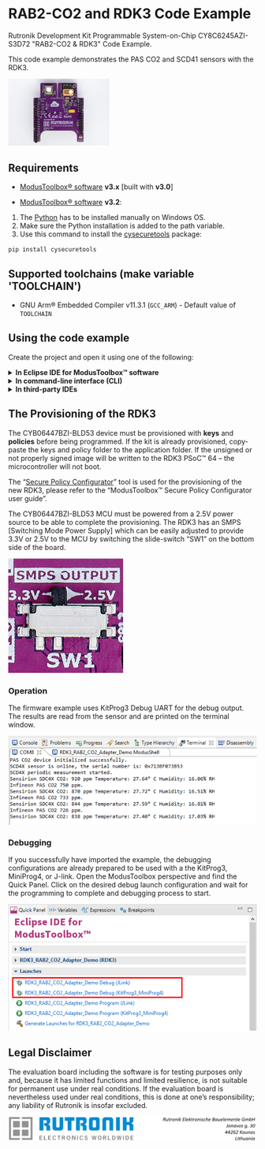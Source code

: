 # RAB2-CO2 and RDK3 Code Example

Rutronik Development Kit Programmable System-on-Chip CY8C6245AZI-S3D72 "RAB2-CO2 & RDK3" Code Example. 

This code example demonstrates the PAS CO2 and SCD41 sensors with the RDK3.

 <img src="images/rab2co2model.jpg" style="zoom:20%;" />

## Requirements

- [ModusToolbox® software](https://www.infineon.com/cms/en/design-support/tools/sdk/modustoolbox-software/) **v3.x** [built with **v3.0**]

- [ModusToolbox® software](https://www.infineon.com/cms/en/design-support/tools/sdk/modustoolbox-software/) **v3.2**: 

1. The [Python](https://www.python.org/) has to be installed manually on Windows OS.
2. Make sure the Python installation is added to the path variable. 
3. Use this command to install the [cysecuretools](https://pypi.org/project/cysecuretools/) package:

```
pip install cysecuretools
```

## Supported toolchains (make variable 'TOOLCHAIN')

- GNU Arm&reg; Embedded Compiler v11.3.1 (`GCC_ARM`) - Default value of `TOOLCHAIN`

## Using the code example

Create the project and open it using one of the following:

<details><summary><b>In Eclipse IDE for ModusToolbox&trade; software</b></summary>



1. Click the **New Application** link in the **Quick Panel** (or, use **File** > **New** > **ModusToolbox&trade; Application**). This launches the [Project Creator](https://www.infineon.com/ModusToolboxProjectCreator) tool.

2. Pick a kit supported by the code example from the list shown in the **Project Creator - Choose Board Support Package (BSP)** dialog.

   When you select a supported kit, the example is reconfigured automatically to work with the kit. To work with a different supported kit later, use the [Library Manager](https://www.infineon.com/ModusToolboxLibraryManager) to choose the BSP for the supported kit. You can use the Library Manager to select or update the BSP and firmware libraries used in this application. To access the Library Manager, click the link from the **Quick Panel**.

   You can also just start the application creation process again and select a different kit.

   If you want to use the application for a kit not listed here, you may need to update the source files. If the kit does not have the required resources, the application may not work.

3. In the **Project Creator - Select Application** dialog, choose the example by enabling the checkbox.

4. (Optional) Change the suggested **New Application Name**.

5. The **Application(s) Root Path** defaults to the Eclipse workspace which is usually the desired location for the application. If you want to store the application in a different location, you can change the *Application(s) Root Path* value. Applications that share libraries should be in the same root path.

6. Click **Create** to complete the application creation process.

For more details, see the [Eclipse IDE for ModusToolbox&trade; software user guide](https://www.infineon.com/MTBEclipseIDEUserGuide) (locally available at *{ModusToolbox&trade; software install directory}/docs_{version}/mt_ide_user_guide.pdf*).

</details>

<details><summary><b>In command-line interface (CLI)</b></summary>



ModusToolbox&trade; software provides the Project Creator as both a GUI tool and the command line tool, "project-creator-cli". The CLI tool can be used to create applications from a CLI terminal or from within batch files or shell scripts. This tool is available in the *{ModusToolbox&trade; software install directory}/tools_{version}/project-creator/* directory.

Use a CLI terminal to invoke the "project-creator-cli" tool. On Windows, use the command line "modus-shell" program provided in the ModusToolbox&trade; software installation instead of a standard Windows command-line application. This shell provides access to all ModusToolbox&trade; software tools. You can access it by typing `modus-shell` in the search box in the Windows menu. In Linux and macOS, you can use any terminal application.

The "project-creator-cli" tool has the following arguments:

| Argument          | Description                                                  | Required/optional |
| ----------------- | ------------------------------------------------------------ | ----------------- |
| `--board-id`      | Defined in the `<id>` field of the [BSP](https://github.com/Infineon?q=bsp-manifest&type=&language=&sort=) manifest | Required          |
| `--app-id`        | Defined in the `<id>` field of the [CE](https://github.com/Infineon?q=ce-manifest&type=&language=&sort=) manifest | Required          |
| `--target-dir`    | Specify the directory in which the application is to be created if you prefer not to use the default current working directory | Optional          |
| `--user-app-name` | Specify the name of the application if you prefer to have a name other than the example's default name | Optional          |

<br />

The following example clones the "[Hello world](https://github.com/Infineon/mtb-example-hal-hello-world)" application with the desired name "MyHelloWorld" configured for the *CY8CPROTO-062-4343W* BSP into the specified working directory, *C:/mtb_projects*:

   ```
   project-creator-cli --board-id CY8CPROTO-062-4343W --app-id mtb-example-hal-hello-world --user-app-name MyHelloWorld --target-dir "C:/mtb_projects"
   ```

**Note:** The project-creator-cli tool uses the `git clone` and `make getlibs` commands to fetch the repository and import the required libraries. For details, see the "Project creator tools" section of the [ModusToolbox&trade; software user guide](https://www.infineon.com/ModusToolboxUserGuide) (locally available at *{ModusToolbox&trade; software install directory}/docs_{version}/mtb_user_guide.pdf*).

To work with a different supported kit later, use the [Library Manager](https://www.infineon.com/ModusToolboxLibraryManager) to choose the BSP for the supported kit. You can invoke the Library Manager GUI tool from the terminal using `make modlibs` command or use the Library Manager CLI tool "library-manager-cli" to change the BSP.

The "library-manager-cli" tool has the following arguments:

| Argument             | Description                                                  | Required/optional |
| -------------------- | ------------------------------------------------------------ | ----------------- |
| `--add-bsp-name`     | Name of the BSP that should be added to the application      | Required          |
| `--set-active-bsp`   | Name of the BSP that should be as active BSP for the application | Required          |
| `--add-bsp-version`  | Specify the version of the BSP that should be added to the application if you do not wish to use the latest from manifest | Optional          |
| `--add-bsp-location` | Specify the location of the BSP (local/shared) if you prefer to add the BSP in a shared path | Optional          |

<br />

Following example adds the CY8CPROTO-062-4343W BSP to the already created application and makes it the active BSP for the app:

   ```
   library-manager-cli --project "C:/mtb_projects/MyHelloWorld" --add-bsp-name CY8CPROTO-062-4343W --add-bsp-version "latest-v4.X" --add-bsp-location "local"

   library-manager-cli --project "C:/mtb_projects/MyHelloWorld" --set-active-bsp APP_CY8CPROTO-062-4343W
   ```

</details>

<details><summary><b>In third-party IDEs</b></summary>



Use one of the following options:

- **Use the standalone [Project Creator](https://www.infineon.com/ModusToolboxProjectCreator) tool:**

  1. Launch Project Creator from the Windows Start menu or from *{ModusToolbox&trade; software install directory}/tools_{version}/project-creator/project-creator.exe*.

  2. In the initial **Choose Board Support Package** screen, select the BSP, and click **Next**.

  3. In the **Select Application** screen, select the appropriate IDE from the **Target IDE** drop-down menu.

  4. Click **Create** and follow the instructions printed in the bottom pane to import or open the exported project in the respective IDE.

<br />

- **Use command-line interface (CLI):**

  1. Follow the instructions from the **In command-line interface (CLI)** section to create the application.

  2. Export the application to a supported IDE using the `make <ide>` command.

  3. Follow the instructions displayed in the terminal to create or import the application as an IDE project.

For a list of supported IDEs and more details, see the "Exporting to IDEs" section of the [ModusToolbox&trade; software user guide](https://www.infineon.com/ModusToolboxUserGuide) (locally available at *{ModusToolbox&trade; software install directory}/docs_{version}/mtb_user_guide.pdf*).

</details>

## The Provisioning of the RDK3

The CYB06447BZI-BLD53 device must be provisioned with **keys** and **policies** before being programmed. If the kit is already provisioned, copy-paste the keys and policy folder to the application folder. If the unsigned or not properly signed image will be written to the RDK3 PSoC™ 64 – the microcontroller will not boot. 

The “[Secure Policy Configurator](https://www.infineon.com/dgdl/Infineon-ModusToolbox_Secure_Policy_Configurator_1.30_User_Guide-UserManual-v01_00-EN.pdf?fileId=8ac78c8c8386267f0183a960762a5977)” tool is used for the provisioning of the new RDK3, please refer to the “ModusToolbox™ Secure Policy Configurator user guide”. 

The CYB06447BZI-BLD53 MCU must be powered from a 2.5V power source to be able to complete the provisioning. The RDK3 has an SMPS [Switching Mode Power Supply] which can be easily adjusted to provide 3.3V or 2.5V to the MCU by switching the slide-switch “SW1” on the bottom side of the board. 

<img src="images/voltage_switch.jpg" style="zoom:50%;" />

### Operation

The firmware example uses KitProg3 Debug UART for the debug output. The results are read from the sensor and are printed on the terminal window.

<img src="images/rab2co2_info.png" style="zoom:100%;" />

### Debugging

If you successfully have imported the example, the debugging configurations are already prepared to be used with a the KitProg3, MiniProg4, or J-link. Open the ModusToolbox perspective and find the Quick Panel. Click on the desired debug launch configuration and wait for the programming to  complete and debugging process to start.

<img src="images/debugging.png" style="zoom:100%;" />

## Legal Disclaimer

The evaluation board including the software is for testing purposes only and, because it has limited functions and limited resilience, is not suitable for permanent use under real conditions. If the evaluation board is nevertheless used under real conditions, this is done at one’s responsibility; any liability of Rutronik is insofar excluded. 

<img src="images/rutronik_origin_kaunas.png" style="zoom:50%;" />



